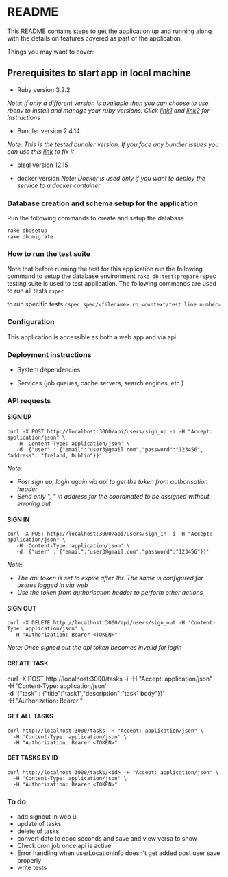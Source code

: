# README

This README contains steps to get the application up and running along with the details on features covered as part of the application.

Things you may want to cover:

## Prerequisites to start app in local machine
- Ruby version 3.2.2

_Note: If only a different version is available then you can choose to use rbenv to install and manage your ruby versions. Click [link1](https://andyatkinson.com/TaskManager/2019/08/01/using-rbenv-multiple-ruby-versions) and [link2](https://stackoverflow.com/a/39238995) for instructions_

- Bundler version 2.4.14

_Note: This is the tested bundler version. If you face any bundler issues you can use this [link](https://bundler.io/TaskManager/2019/05/14/solutions-for-cant-find-gem-bundler-with-executable-bundle.html) to fix it_

- plsql version 12.15

- docker version
_Note: Docker is used only if you want to deploy the service to a docker container_

### Database creation and schema setup for the application
Run the following commands to create and setup the database
```
rake db:setup
rake db:migrate
```

### How to run the test suite
Note that before running the test for this application run the following command to setup the database environment `rake db:test:prepare`
rspec testing suite is used to test application. The following commands are used to run all tests `rspec`

to run specific tests `rspec spec/<filename>.rb:<context/test line number>`

### Configuration
This application is accessible as both a web app and via api

### Deployment instructions

* System dependencies

* Services (job queues, cache servers, search engines, etc.)

### API requests

#### SIGN UP
```
curl -X POST http://localhost:3000/api/users/sign_up -i -H "Accept: application/json" \
   -H 'Content-Type: application/json' \
   -d '{"user" : {"email":"user3@gmail.com","password":"123456", "address": "Ireland, Dublin"}}'
```
_Note:_
- _Post sign up, login again via api to get the token from authorisation header_
- _Send only "<city>, <country>" in address for the coordinated to be assigned without erroring out_

#### SIGN IN
```
curl -X POST http://localhost:3000/api/users/sign_in -i -H "Accept: application/json" \
   -H 'Content-Type: application/json' \
   -d '{"user" : {"email":"user3@gmail.com","password":"123456"}}'
```
_Note:_
- _The api token is set to expire after 1hr. The same is configured for useres logged in via web_
- _Use the token from authorisation header to perform other actions_

#### SIGN OUT
```
curl -X DELETE http://localhost:3000/api/users/sign_out -H 'Content-Type: application/json' \
  -H "Authorization: Bearer <TOKEN>"
```
_Note: Once signed out the api token becomes invalid for login_


#### CREATE TASK

curl -X POST http://localhost:3000/tasks -i -H "Accept: application/json" \
   -H 'Content-Type: application/json' \
   -d '{"task" : {"title":"task1","description":"task1 body"}}' \
   -H "Authorization: Bearer <TOKEN>"

#### GET ALL TASKS
```
curl http://localhost:3000/tasks -H "Accept: application/json" \
  -H 'Content-Type: application/json' \
  -H "Authorization: Bearer <TOKEN>"
```

#### GET TASKS BY ID
```
curl http://localhost:3000/tasks/<id> -H "Accept: application/json" \
  -H 'Content-Type: application/json' \
  -H "Authorization: Bearer <TOKEN>"
```

### To do
- add signout in web ui
- update of tasks
- delete of tasks
- convert date to epoc seconds and save and view versa to show
- Check cron job once api is active
- Error handling when userLocationinfo doesn't get added post user save properly
- write tests